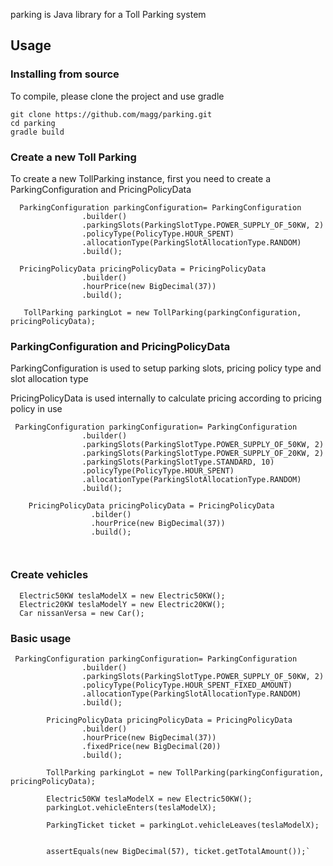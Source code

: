 
parking is Java library for a Toll Parking system


## Usage

### Installing from source

To compile, please clone the project and use gradle

```
git clone https://github.com/magg/parking.git
cd parking
gradle build
```

### Create a new Toll Parking

To create a new TollParking instance, first you need to create a ParkingConfiguration and
PricingPolicyData
```
  ParkingConfiguration parkingConfiguration= ParkingConfiguration
                .builder()
                .parkingSlots(ParkingSlotType.POWER_SUPPLY_OF_50KW, 2)
                .policyType(PolicyType.HOUR_SPENT)
                .allocationType(ParkingSlotAllocationType.RANDOM)
                .build();

  PricingPolicyData pricingPolicyData = PricingPolicyData
                .builder()
                .hourPrice(new BigDecimal(37))
                .build();

   TollParking parkingLot = new TollParking(parkingConfiguration, pricingPolicyData);
```

### ParkingConfiguration and PricingPolicyData

ParkingConfiguration is used to setup parking slots, pricing policy type and slot allocation type

PricingPolicyData is used internally to calculate pricing according to pricing policy in use

```
 ParkingConfiguration parkingConfiguration= ParkingConfiguration
                .builder()
                .parkingSlots(ParkingSlotType.POWER_SUPPLY_OF_50KW, 2)
                .parkingSlots(ParkingSlotType.POWER_SUPPLY_OF_20KW, 2)
                .parkingSlots(ParkingSlotType.STANDARD, 10)
                .policyType(PolicyType.HOUR_SPENT)
                .allocationType(ParkingSlotAllocationType.RANDOM)
                .build();
    
    PricingPolicyData pricingPolicyData = PricingPolicyData
                  .bilder()
                  .hourPrice(new BigDecimal(37))
                  .build();
              
                
```

### Create vehicles

```
  Electric50KW teslaModelX = new Electric50KW();
  Electric20KW teslaModelY = new Electric20KW();
  Car nissanVersa = new Car();
```




### Basic usage

```
 ParkingConfiguration parkingConfiguration= ParkingConfiguration
                .builder()
                .parkingSlots(ParkingSlotType.POWER_SUPPLY_OF_50KW, 2)
                .policyType(PolicyType.HOUR_SPENT_FIXED_AMOUNT)
                .allocationType(ParkingSlotAllocationType.RANDOM)
                .build();

        PricingPolicyData pricingPolicyData = PricingPolicyData
                .builder()
                .hourPrice(new BigDecimal(37))
                .fixedPrice(new BigDecimal(20))
                .build();

        TollParking parkingLot = new TollParking(parkingConfiguration, pricingPolicyData);

        Electric50KW teslaModelX = new Electric50KW();
        parkingLot.vehicleEnters(teslaModelX);

        ParkingTicket ticket = parkingLot.vehicleLeaves(teslaModelX);


        assertEquals(new BigDecimal(57), ticket.getTotalAmount());`
  ```
